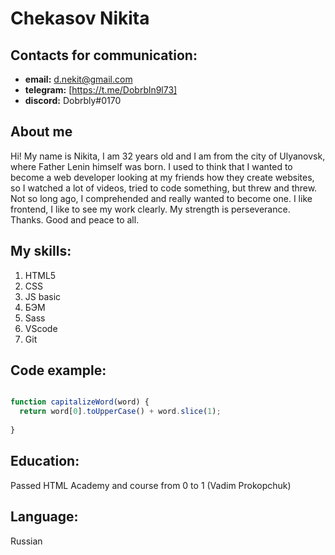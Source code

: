 # Chekasov Nikita  

## Contacts for communication:

* **email:** d.nekit@gmail.com
* **telegram:** [https://t.me/Dobrbln9l73]
* **discord:** Dobrbly#0170

## About me

Hi! My name is Nikita, I am 32 years old and I am from the city of Ulyanovsk, where Father Lenin himself was born. I used to think that I wanted to become a web developer looking at my friends how they create websites, so I watched a lot of videos, tried to code something, but threw and threw. Not so long ago, I comprehended and really wanted to become one. I like frontend, I like to see my work clearly. My strength is perseverance. Thanks.
Good and peace to all.

## My skills:

1. HTML5
2. CSS
3. JS basic
4. БЭМ
5. Sass
6. VScode
7. Git

## Code example: 

```javascript

function capitalizeWord(word) {
  return word[0].toUpperCase() + word.slice(1);
   
}
```

## Education: 

Passed HTML Academy and course from 0 to 1 (Vadim Prokopchuk)

## Language:

Russian